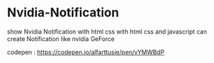 # Nvidia-Notification
show Nvidia Notification with html css
with html css and javascript can create Notification like nvidia GeForce

codepen : https://codepen.io/alfarttusie/pen/vYMWBdP